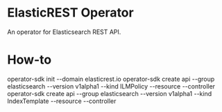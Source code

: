 # ElasticREST Operator
An operator for Elasticsearch REST API.

# How-to
operator-sdk init --domain elasticrest.io
operator-sdk create api --group elasticsearch --version v1alpha1 --kind ILMPolicy --resource --controller
operator-sdk create api --group elasticsearch --version v1alpha1 --kind IndexTemplate --resource --controller
